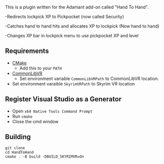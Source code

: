 This is a plugin written for the Adamant add-on called "Hand To Hand".
 
-Redirects lockpick XP to Pickpocket (now called Security)

-Catches hand to hand hits and allocates XP to lockpick (Now hand to hand)

-Changes XP bar in lockpick menu to use pickpocket XP and level

## Requirements
* [CMake](https://cmake.org/)
	* Add this to your `PATH`
* [CommonLibVR](https://github.com/alandtse/CommonLibVR/tree/vr)
	* Set environment variable `CommonLibVRPath` to CommonLibVR location.
* Set environment varaible `SkyrimVRPath` to Skyrim VR location
	
## Register Visual Studio as a Generator
* Open `x64 Native Tools Command Prompt`
* Run `cmake`
* Close the cmd window

## Building
```
git clone 
cd HandToHand
cmake . -B build -DBUILD_SKYRIMVR=On
```

